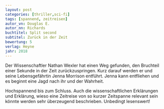 ```yaml
---
layout: post
categories: [thriller,sci-fi]
tags: [spannend, zeitreisen]
autor_vn: Douglas E.
autor_nn: Richards
buchtitel: Split second
subtitel: Zurück in der Zeit
bewertung: 5
verlag: Heyne
jahr: 2018
---
```


Der Wissenschaftler Nathan Wexler hat einen Weg gefunden, den Bruchteil einer Sekunde in der Zeit zurückzuspringen.
Kurz darauf werden er und seine Lebensgefährtin Jenna Morrison entführt. Jenna kann entfliehen und es beginnt eine Jagd nach ihr und der Wahrheit.

Hochspannend bis zum Schluss. Auch die wissenschaftlichen Erklärungen und Erklärung, wieso eine Zeitreise von so kurzer Zeitspanne relevant sein könnte werden sehr überzeugend beschrieben.
Unbedingt lesenswert!
